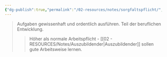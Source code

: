 ```yaml
---
{"dg-publish":true,"permalink":"/02-resources/notes/sorgfaltspflicht/","tags":["ausbildung/pflichten"],"noteIcon":"","updated":"2025-09-05T10:12:31.936+02:00"}
---
```


>Aufgaben gewissenhaft und ordentlich ausführen. Teil der beruflichen Entwicklung.
>>Höher als normale Arbeitspflicht - [[02 - RESOURCES/Notes/Auszubildender\|Auszubildender]] sollen gute Arbeitsweise lernen.